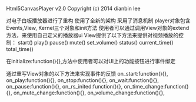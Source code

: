 Html5CanvasPlayer v2.0
Copyright (c) 2014 dianbin lee


对电子白板播放器进行了重构
使用了全新的架构
采用了消息机制
player对象包含Events,View, Kernel三个对象和init方法
使用者可以通过调用View对象的extend方法，来使用自己定义的播放器ui
View提供了以下方法来提供对视频播放的控制：
start() play() pause() mute() set_volume() status() current_time() total_time() 

在initialize:function(){},方法中使用者可以对UI上的功能按钮进行事件绑定

通过重写View对象的以下方法来实现事件的反馈
		on_start:function(){},
		on_play:function(){},
		on_stop:function(){},
		on_wait:function(){},
		on_pause:function(){},
		on_rs_inited:function(){},
		on_time_change:function(){},
		on_mute_change:function(){},
		on_volume_change:function(){},
		

